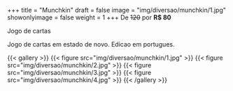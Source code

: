 +++
title = "Munchkin"
draft = false
image = "img/diversao/munchkin/1.jpg"
showonlyimage = false
weight = 1
+++
De ~~120~~ por **R$ 80**

Jogo de cartas

<!--more-->

Jogo de cartas em estado de novo. Edicao em portugues.

{{< gallery >}}
{{< figure src="img/diversao/munchkin/1.jpg" >}}
{{< figure src="img/diversao/munchkin/2.jpg" >}}
{{< figure src="img/diversao/munchkin/3.jpg" >}}
{{< figure src="img/diversao/munchkin/4.jpg" >}}
{{< /gallery >}}